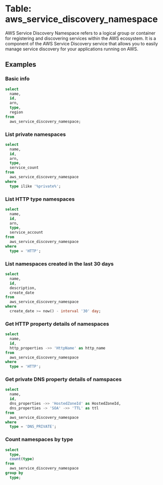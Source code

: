 # Table: aws_service_discovery_namespace

AWS Service Discovery Namespace refers to a logical group or container for registering and discovering services within the AWS ecosystem. It is a component of the AWS Service Discovery service that allows you to easily manage service discovery for your applications running on AWS.

## Examples

### Basic info

```sql
select
  name,
  id,
  arn,
  type,
  region
from
  aws_service_discovery_namespace;
```

### List private namespaces

```sql
select
  name,
  id,
  arn,
  type,
  service_count
from
  aws_service_discovery_namespace
where
  type ilike '%private%';
```

### List HTTP type namespaces

```sql
select
  name,
  id,
  arn,
  type,
  service_account
from
  aws_service_discovery_namespace
where
  type = 'HTTP';
```

### List namespaces created in the last 30 days

```sql
select
  name,
  id,
  description,
  create_date
from
  aws_service_discovery_namespace
where
  create_date >= now() - interval '30' day;
```

### Get HTTP property details of namespaces

```sql
select
  name,
  id,
  http_properties ->> 'HttpName' as http_name
from
  aws_service_discovery_namespace
where
  type = 'HTTP';
```

### Get private DNS property details of namspaces

```sql
select
  name,
  id,
  dns_properties ->> 'HostedZoneId' as HostedZoneId,
  dns_properties -> 'SOA' ->> 'TTL' as ttl
from
  aws_service_discovery_namespace
where
  type = 'DNS_PRIVATE';
```

### Count namespaces by type

```sql
select
  type,
  count(type)
from
  aws_service_discovery_namespace
group by
  type;
```
